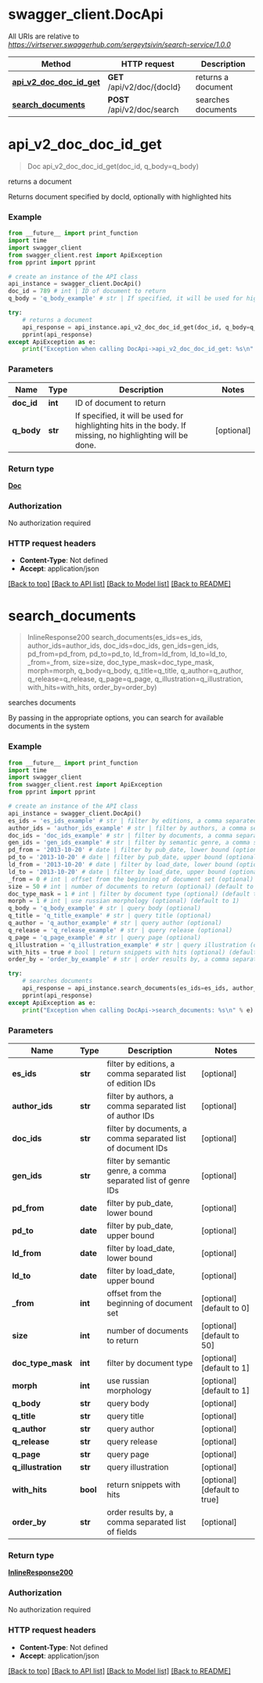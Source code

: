 # swagger_client.DocApi

All URIs are relative to *https://virtserver.swaggerhub.com/sergeytsivin/search-service/1.0.0*

Method | HTTP request | Description
------------- | ------------- | -------------
[**api_v2_doc_doc_id_get**](DocApi.md#api_v2_doc_doc_id_get) | **GET** /api/v2/doc/{docId} | returns a document
[**search_documents**](DocApi.md#search_documents) | **POST** /api/v2/doc/search | searches documents


# **api_v2_doc_doc_id_get**
> Doc api_v2_doc_doc_id_get(doc_id, q_body=q_body)

returns a document

Returns document specified by docId, optionally with highlighted hits 

### Example
```python
from __future__ import print_function
import time
import swagger_client
from swagger_client.rest import ApiException
from pprint import pprint

# create an instance of the API class
api_instance = swagger_client.DocApi()
doc_id = 789 # int | ID of document to return
q_body = 'q_body_example' # str | If specified, it will be used for highlighting hits in the body. If missing, no highlighting will be done. (optional)

try:
    # returns a document
    api_response = api_instance.api_v2_doc_doc_id_get(doc_id, q_body=q_body)
    pprint(api_response)
except ApiException as e:
    print("Exception when calling DocApi->api_v2_doc_doc_id_get: %s\n" % e)
```

### Parameters

Name | Type | Description  | Notes
------------- | ------------- | ------------- | -------------
 **doc_id** | **int**| ID of document to return | 
 **q_body** | **str**| If specified, it will be used for highlighting hits in the body. If missing, no highlighting will be done. | [optional] 

### Return type

[**Doc**](Doc.md)

### Authorization

No authorization required

### HTTP request headers

 - **Content-Type**: Not defined
 - **Accept**: application/json

[[Back to top]](#) [[Back to API list]](../README.md#documentation-for-api-endpoints) [[Back to Model list]](../README.md#documentation-for-models) [[Back to README]](../README.md)

# **search_documents**
> InlineResponse200 search_documents(es_ids=es_ids, author_ids=author_ids, doc_ids=doc_ids, gen_ids=gen_ids, pd_from=pd_from, pd_to=pd_to, ld_from=ld_from, ld_to=ld_to, _from=_from, size=size, doc_type_mask=doc_type_mask, morph=morph, q_body=q_body, q_title=q_title, q_author=q_author, q_release=q_release, q_page=q_page, q_illustration=q_illustration, with_hits=with_hits, order_by=order_by)

searches documents

By passing in the appropriate options, you can search for available documents in the system 

### Example
```python
from __future__ import print_function
import time
import swagger_client
from swagger_client.rest import ApiException
from pprint import pprint

# create an instance of the API class
api_instance = swagger_client.DocApi()
es_ids = 'es_ids_example' # str | filter by editions, a comma separated list of edition IDs (optional)
author_ids = 'author_ids_example' # str | filter by authors, a comma separated list of author IDs (optional)
doc_ids = 'doc_ids_example' # str | filter by documents, a comma separated list of document IDs (optional)
gen_ids = 'gen_ids_example' # str | filter by semantic genre, a comma separated list of genre IDs (optional)
pd_from = '2013-10-20' # date | filter by pub_date, lower bound (optional)
pd_to = '2013-10-20' # date | filter by pub_date, upper bound (optional)
ld_from = '2013-10-20' # date | filter by load_date, lower bound (optional)
ld_to = '2013-10-20' # date | filter by load_date, upper bound (optional)
_from = 0 # int | offset from the beginning of document set (optional) (default to 0)
size = 50 # int | number of documents to return (optional) (default to 50)
doc_type_mask = 1 # int | filter by document type (optional) (default to 1)
morph = 1 # int | use russian morphology (optional) (default to 1)
q_body = 'q_body_example' # str | query body (optional)
q_title = 'q_title_example' # str | query title (optional)
q_author = 'q_author_example' # str | query author (optional)
q_release = 'q_release_example' # str | query release (optional)
q_page = 'q_page_example' # str | query page (optional)
q_illustration = 'q_illustration_example' # str | query illustration (optional)
with_hits = true # bool | return snippets with hits (optional) (default to true)
order_by = 'order_by_example' # str | order results by, a comma separated list of fields (optional)

try:
    # searches documents
    api_response = api_instance.search_documents(es_ids=es_ids, author_ids=author_ids, doc_ids=doc_ids, gen_ids=gen_ids, pd_from=pd_from, pd_to=pd_to, ld_from=ld_from, ld_to=ld_to, _from=_from, size=size, doc_type_mask=doc_type_mask, morph=morph, q_body=q_body, q_title=q_title, q_author=q_author, q_release=q_release, q_page=q_page, q_illustration=q_illustration, with_hits=with_hits, order_by=order_by)
    pprint(api_response)
except ApiException as e:
    print("Exception when calling DocApi->search_documents: %s\n" % e)
```

### Parameters

Name | Type | Description  | Notes
------------- | ------------- | ------------- | -------------
 **es_ids** | **str**| filter by editions, a comma separated list of edition IDs | [optional] 
 **author_ids** | **str**| filter by authors, a comma separated list of author IDs | [optional] 
 **doc_ids** | **str**| filter by documents, a comma separated list of document IDs | [optional] 
 **gen_ids** | **str**| filter by semantic genre, a comma separated list of genre IDs | [optional] 
 **pd_from** | **date**| filter by pub_date, lower bound | [optional] 
 **pd_to** | **date**| filter by pub_date, upper bound | [optional] 
 **ld_from** | **date**| filter by load_date, lower bound | [optional] 
 **ld_to** | **date**| filter by load_date, upper bound | [optional] 
 **_from** | **int**| offset from the beginning of document set | [optional] [default to 0]
 **size** | **int**| number of documents to return | [optional] [default to 50]
 **doc_type_mask** | **int**| filter by document type | [optional] [default to 1]
 **morph** | **int**| use russian morphology | [optional] [default to 1]
 **q_body** | **str**| query body | [optional] 
 **q_title** | **str**| query title | [optional] 
 **q_author** | **str**| query author | [optional] 
 **q_release** | **str**| query release | [optional] 
 **q_page** | **str**| query page | [optional] 
 **q_illustration** | **str**| query illustration | [optional] 
 **with_hits** | **bool**| return snippets with hits | [optional] [default to true]
 **order_by** | **str**| order results by, a comma separated list of fields | [optional] 

### Return type

[**InlineResponse200**](InlineResponse200.md)

### Authorization

No authorization required

### HTTP request headers

 - **Content-Type**: Not defined
 - **Accept**: application/json

[[Back to top]](#) [[Back to API list]](../README.md#documentation-for-api-endpoints) [[Back to Model list]](../README.md#documentation-for-models) [[Back to README]](../README.md)

